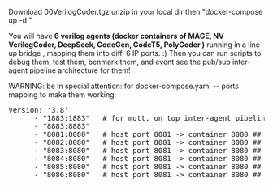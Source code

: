 Download 00VerilogCoder.tgz
unzip in your local dir
then "docker-compose up -d "

You will have **6 verilog agents (docker containers of MAGE, NV VerilogCoder, DeepSeek, CodeGen, CodeT5, PolyCoder )**
running in a line-up bridge , mapping them into diff. 6 IP ports. :)
Then you can  run scripts to debug them, test them, 
benmark them, and event see the pub/sub inter-agent pipeline architecture for them!

WARNING: be in special attention: for docker-compose.yaml -- ports mapping to make them working:
<pre>
Version: '3.8'
      - "1883:1883"   # for mqtt, on top inter-agent pipeline
      - "8883:8883"
      - "8081:8080"   # host port 8081 -> container 8080 ## MAGE
      - "8082:8080"   # host port 8081 -> container 8080 ## NV VerilogCoder
      - "8083:8080"   # host port 8081 -> container 8080 ## DeepSeek
      - "8084:8080"   # host port 8081 -> container 8080 ## CodeGen
      - "8085:8080"   # host port 8081 -> container 8080 ## CodeT5
      - "8086:8080"   # host port 8081 -> container 8080 ## PolyCoder

</pre>

